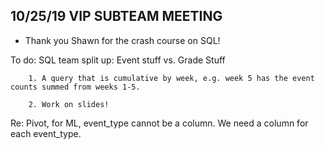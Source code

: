 ## 10/25/19 VIP SUBTEAM MEETING

 - Thank you Shawn for the crash course on SQL!
 
 To do: SQL team split up: Event stuff vs. Grade Stuff
 
        1. A query that is cumulative by week, e.g. week 5 has the event counts summed from weeks 1-5.
        
        2. Work on slides!

Re: Pivot, for ML, event_type cannot be a column. We need a column for each event_type.
